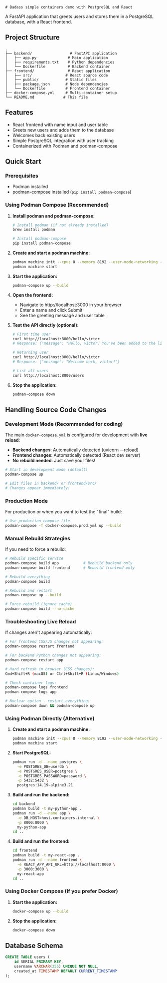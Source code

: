 	# Badass simple containers demo with PostgreSQL and React

A FastAPI application that greets users and stores them in a PostgreSQL database, with a React frontend.

## Project Structure
```
.
├── backend/                 # FastAPI application
│   ├── app.py              # Main application
│   ├── requirements.txt    # Python dependencies
│   └── Dockerfile          # Backend container
├── frontend/               # React application
│   ├── src/               # React source code
│   ├── public/            # Static files
│   ├── package.json       # Node dependencies
│   └── Dockerfile         # Frontend container
├── docker-compose.yml     # Multi-container setup
└── README.md             # This file
```

## Features
- React frontend with name input and user table
- Greets new users and adds them to the database
- Welcomes back existing users
- Simple PostgreSQL integration with user tracking
- Containerized with Podman and podman-compose

## Quick Start

### Prerequisites
- Podman installed
- podman-compose installed (`pip install podman-compose`)

### Using Podman Compose (Recommended)

1. **Install podman and podman-compose:**
   ```bash
   # Install podman (if not already installed)
   brew install podman
   
   # Install podman-compose
   pip install podman-compose
   ```

2. **Create and start a podman machine:**
   ```bash
   podman machine init --cpus 8 --memory 8192 --user-mode-networking --rootful
   podman machine start
   ```

3. **Start the application:**
   ```bash
   podman-compose up --build
   ```

4. **Open the frontend:**
   - Navigate to http://localhost:3000 in your browser
   - Enter a name and click Submit
   - See the greeting message and user table

5. **Test the API directly (optional):**
   ```bash
   # First time user
   curl http://localhost:8000/hello/victor
   # Response: {"message": "Hello, victor. You've been added to the list!"}
   
   # Returning user
   curl http://localhost:8000/hello/victor
   # Response: {"message": "Welcome back, victor!"}
   
   # List all users
   curl http://localhost:8000/users
   ```

6. **Stop the application:**
   ```bash
   podman-compose down
   ```

## Handling Source Code Changes

### Development Mode (Recommended for coding)

The main `docker-compose.yml` is configured for development with **live reload**:

- **Backend changes**: Automatically detected (uvicorn --reload)
- **Frontend changes**: Automatically detected (React dev server)
- **No rebuild needed**: Just save your files!

```bash
# Start in development mode (default)
podman-compose up

# Edit files in backend/ or frontend/src/
# Changes appear immediately!
```

### Production Mode

For production or when you want to test the "final" build:

```bash
# Use production compose file
podman-compose -f docker-compose.prod.yml up --build
```

### Manual Rebuild Strategies

If you need to force a rebuild:

```bash
# Rebuild specific service
podman-compose build app           # Rebuild backend only
podman-compose build frontend      # Rebuild frontend only

# Rebuild everything
podman-compose build

# Rebuild and restart
podman-compose up --build

# Force rebuild (ignore cache)
podman-compose build --no-cache
```

### Troubleshooting Live Reload

If changes aren't appearing automatically:

```bash
# For frontend CSS/JS changes not appearing:
podman-compose restart frontend

# For backend Python changes not appearing:
podman-compose restart app

# Hard refresh in browser (CSS changes):
Cmd+Shift+R (macOS) or Ctrl+Shift+R (Linux/Windows)

# Check container logs:
podman-compose logs frontend
podman-compose logs app

# Nuclear option - restart everything:
podman-compose down && podman-compose up
```

### Using Podman Directly (Alternative)

1. **Create and start a podman machine:**
   ```bash
   podman machine init --cpus 8 --memory 8192 --user-mode-networking --rootful
   podman machine start
   ```

2. **Start PostgreSQL:**
   ```bash
   podman run -d --name postgres \
     -e POSTGRES_DB=userdb \
     -e POSTGRES_USER=postgres \
     -e POSTGRES_PASSWORD=password \
     -p 5432:5432 \
     postgres:14.19-alpine3.21
   ```

3. **Build and run the backend:**
   ```bash
   cd backend
   podman build -t my-python-app .
   podman run -d --name app \
     -e DB_HOST=host.containers.internal \
     -p 8000:8000 \
     my-python-app
   cd ..
   ```

4. **Build and run the frontend:**
   ```bash
   cd frontend
   podman build -t my-react-app .
   podman run -d --name frontend \
     -e REACT_APP_API_URL=http://localhost:8000 \
     -p 3000:3000 \
     my-react-app
   cd ..
   ```

### Using Docker Compose (If you prefer Docker)

1. **Start the application:**
   ```bash
   docker-compose up --build
   ```

2. **Stop the application:**
   ```bash
   docker-compose down
   ```

## Database Schema
```sql
CREATE TABLE users (
    id SERIAL PRIMARY KEY,
    username VARCHAR(255) UNIQUE NOT NULL,
    created_at TIMESTAMP DEFAULT CURRENT_TIMESTAMP
);
```
